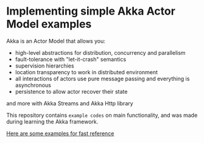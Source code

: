 # Implementing simple Akka Actor Model examples

Akka is an Actor Model that allows you:
- high-level abstractions for distribution, concurrency and parallelism
- fault-tolerance with "let-it-crash" semantics
- supervision hierarchies
- location transparency to work in distributed environment
- all interactions of actors use pure message passing and everything is asynchronous
- persistence to allow actor recover their state

and more with Akka Streams and Akka Http library

This repository contains `example codes` on main functionality,
and was made during learning the Akka framework.

[Here are some examples for fast reference](/src/main/scala)
